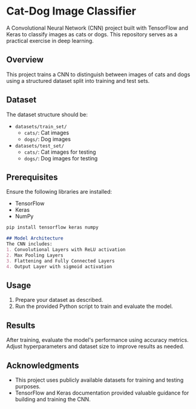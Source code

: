 # Cat-Dog Image Classifier

A Convolutional Neural Network (CNN) project built with TensorFlow and Keras to classify images as cats or dogs. This repository serves as a practical exercise in deep learning.

## Overview

This project trains a CNN to distinguish between images of cats and dogs using a structured dataset split into training and test sets.

## Dataset

The dataset structure should be:
- `datasets/train_set/`
  - `cats/`: Cat images
  - `dogs/`: Dog images
- `datasets/test_set/`
  - `cats/`: Cat images for testing
  - `dogs/`: Dog images for testing

## Prerequisites

Ensure the following libraries are installed:
- TensorFlow
- Keras
- NumPy

```sh
pip install tensorflow keras numpy
```

```markdown
## Model Architecture
The CNN includes:
1. Convolutional Layers with ReLU activation
2. Max Pooling Layers
3. Flattening and Fully Connected Layers
4. Output Layer with sigmoid activation

```

## Usage
1. Prepare your dataset as described.
2. Run the provided Python script to train and evaluate the model.

## Results
After training, evaluate the model's performance using accuracy metrics. Adjust hyperparameters and dataset size to improve results as needed.

## Acknowledgments
- This project uses publicly available datasets for training and testing purposes.
- TensorFlow and Keras documentation provided valuable guidance for building and training the CNN.




